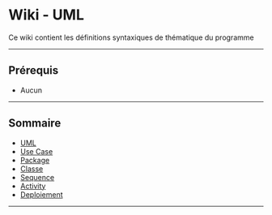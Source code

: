 # Wiki - UML

Ce wiki contient les définitions syntaxiques de thématique du programme
___

## Prérequis

* Aucun

___

## Sommaire

* [UML](https://github.com/seeren-training/UML/wiki/01)
* [Use Case](https://github.com/seeren-training/UML/wiki/02)
* [Package](https://github.com/seeren-training/UML/wiki/03)
* [Classe](https://github.com/seeren-training/UML/wiki/04)
* [Sequence](https://github.com/seeren-training/UML/wiki/05)
* [Activity](https://github.com/seeren-training/UML/wiki/06)
* [Deploiement](https://github.com/seeren-training/UML/wiki/07)

___
